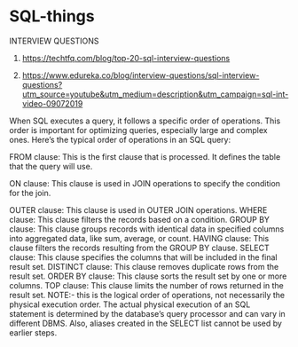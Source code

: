 # SQL-things
INTERVIEW QUESTIONS
   
1. https://techtfq.com/blog/top-20-sql-interview-questions

2. https://www.edureka.co/blog/interview-questions/sql-interview-questions?utm_source=youtube&utm_medium=description&utm_campaign=sql-int-video-09072019

When SQL executes a query, it follows a specific order of operations.
This order is important for optimizing queries, especially large and complex ones. Here’s the typical order of operations in an SQL query:

FROM clause: This is the first clause that is processed. It defines the table that the query will use.

ON clause: This clause is used in JOIN operations to specify the condition for the join.

OUTER clause: This clause is used in OUTER JOIN operations.
WHERE clause: This clause filters the records based on a condition.
GROUP BY clause: This clause groups records with identical data in specified columns into aggregated data, like sum, average, or count.
HAVING clause: This clause filters the records resulting from the GROUP BY clause.
SELECT clause: This clause specifies the columns that will be included in the final result set.
DISTINCT clause: This clause removes duplicate rows from the result set.
ORDER BY clause: This clause sorts the result set by one or more columns.
TOP clause: This clause limits the number of rows returned in the result set.
NOTE:- this is the logical order of operations, not necessarily the physical execution order. 
The actual physical execution of an SQL statement is determined by the database’s query processor and can vary in different DBMS. 
Also, aliases created in the SELECT list cannot be used by earlier steps.
